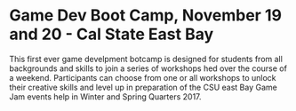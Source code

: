 # Game Dev Boot Camp, November 19 and 20 - Cal State East Bay
This first ever game develpment botcamp is designed for students from all backgrounds and skills to join a series of workshops hed over the course of a weekend.  Participants can choose from one or all workshops to unlock their creative skills and level up in preparation of the CSU east Bay Game Jam events help in Winter and Spring Quarters 2017.
